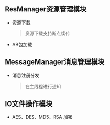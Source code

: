 ## ResManager资源管理模块
* 资源下载
	> 资源下载支持断点续传
* AB包加载
## MessageManager消息管理模块
* 消息注册分发
	>在主线程进行通知
## IO文件操作模块
* AES、DES、MD5、RSA 加密
	
